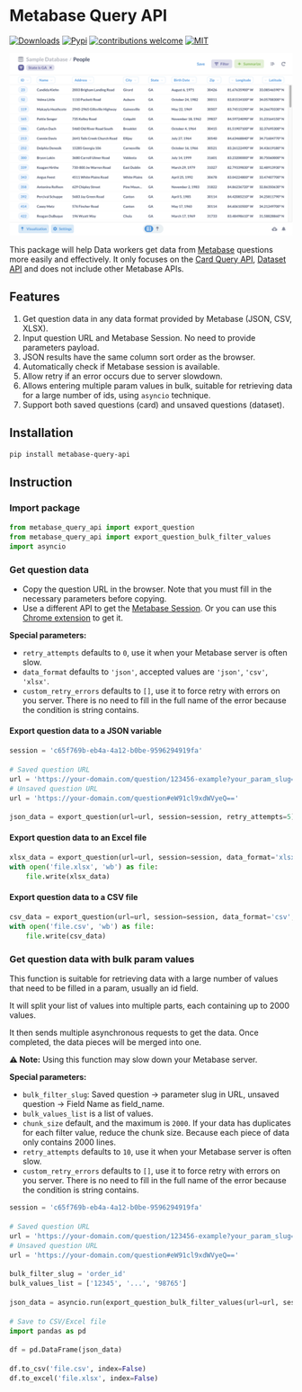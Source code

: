 # Metabase Query API
[![Downloads](https://img.shields.io/pypi/dm/metabase-query-api)](https://pypi.org/project/metabase-query-api)
[![Pypi](https://img.shields.io/pypi/v/metabase-query-api)](https://pypi.org/project/metabase-query-api)
[![contributions welcome](https://img.shields.io/badge/contributions-welcome-brightgreen.svg)](https://github.com/tranngocminhhieu/metabase-query-api/issues)
[![MIT](https://img.shields.io/github/license/tranngocminhhieu/metabase-query-api)](https://github.com/tranngocminhhieu/metabase-query-api/blob/main/LICENSE)

![example-table.png](images%2Fexample-table.png)

This package will help Data workers get data from [Metabase](https://www.metabase.com/) questions more easily and effectively. It only focuses on the [Card Query API](https://www.metabase.com/docs/latest/api/card#post-apicardcard-idqueryexport-format), [Dataset API](https://www.metabase.com/docs/latest/api/dataset#post-apidatasetexport-format) and does not include other Metabase APIs.

## Features
1. Get question data in any data format provided by Metabase (JSON, CSV, XLSX).
2. Input question URL and Metabase Session. No need to provide parameters payload.
3. JSON results have the same column sort order as the browser.
4. Automatically check if Metabase session is available.
5. Allow retry if an error occurs due to server slowdown.
6. Allows entering multiple param values in bulk, suitable for retrieving data for a large number of ids, using `asyncio` technique.
7. Support both saved questions (card) and unsaved questions (dataset).

## Installation
```commandline
pip install metabase-query-api
```


## Instruction
### Import package
```python
from metabase_query_api import export_question
from metabase_query_api import export_question_bulk_filter_values
import asyncio
```

### Get question data
- Copy the question URL in the browser. Note that you must fill in the necessary parameters before copying.
- Use a different API to get the [Metabase Session](https://www.metabase.com/docs/latest/api/session#post-apisession). Or you can use this [Chrome extension](https://chrome.google.com/webstore/detail/cookie-tab-viewer/fdlghnedhhdgjjfgdpgpaaiddipafhgk) to get it.

**Special parameters:**
- `retry_attempts` defaults to `0`, use it when your Metabase server is often slow.
- `data_format` defaults to `'json'`, accepted values are `'json'`, `'csv'`, `'xlsx'`.
- `custom_retry_errors` defaults to `[]`, use it to force retry with errors on you server. There is no need to fill in the full name of the error because the condition is string contains.
#### Export question data to a JSON variable

```python
session = 'c65f769b-eb4a-4a12-b0be-9596294919fa'

# Saved question URL
url = 'https://your-domain.com/question/123456-example?your_param_slug=SomeThing'
# Unsaved question URL
url = 'https://your-domain.com/question#eW91cl9xdWVyeQ=='

json_data = export_question(url=url, session=session, retry_attempts=5)
```

#### Export question data to an Excel file
```python
xlsx_data = export_question(url=url, session=session, data_format='xlsx', retry_attempts=5)
with open('file.xlsx', 'wb') as file:
    file.write(xlsx_data)
```

#### Export question data to a CSV file
```python
csv_data = export_question(url=url, session=session, data_format='csv', retry_attempts=5)
with open('file.csv', 'wb') as file:
    file.write(csv_data)
```

### Get question data with bulk param values
This function is suitable for retrieving data with a large number of values that need to be filled in a param, usually an id field.

It will split your list of values into multiple parts, each containing up to 2000 values.

It then sends multiple asynchronous requests to get the data. Once completed, the data pieces will be merged into one.

**⚠️ Note:** Using this function may slow down your Metabase server.

**Special parameters:**
- `bulk_filter_slug`: Saved question -> parameter slug in URL, unsaved question -> Field Name as field_name.
- `bulk_values_list` is a list of values.
- `chunk_size` default, and the maximum is  `2000`. If your data has duplicates for each filter value, reduce the chunk size. Because each piece of data only contains 2000 lines.
- `retry_attempts` defaults to `10`, use it when your Metabase server is often slow.
- `custom_retry_errors` defaults to `[]`, use it to force retry with errors on you server. There is no need to fill in the full name of the error because the condition is string contains.
```python
session = 'c65f769b-eb4a-4a12-b0be-9596294919fa'

# Saved question URL
url = 'https://your-domain.com/question/123456-example?your_param_slug=SomeThing'
# Unsaved question URL
url = 'https://your-domain.com/question#eW91cl9xdWVyeQ=='

bulk_filter_slug = 'order_id'
bulk_values_list = ['12345', '...', '98765']

json_data = asyncio.run(export_question_bulk_filter_values(url=url, session=session, bulk_filter_slug=bulk_filter_slug, bulk_values_list=bulk_values_list, chunk_size=2000, retry_attempts=10))

# Save to CSV/Excel file
import pandas as pd

df = pd.DataFrame(json_data)

df.to_csv('file.csv', index=False)
df.to_excel('file.xlsx', index=False)
```
